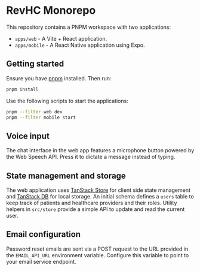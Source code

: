 # RevHC Monorepo

This repository contains a PNPM workspace with two applications:

- `apps/web` - A Vite + React application.
- `apps/mobile` - A React Native application using Expo.

## Getting started

Ensure you have [pnpm](https://pnpm.io/) installed. Then run:

```bash
pnpm install
```

Use the following scripts to start the applications:

```bash
pnpm --filter web dev
pnpm --filter mobile start
```

## Voice input

The chat interface in the web app features a microphone button powered by the Web Speech API. Press it to dictate a message instead of typing.

## State management and storage

The web application uses [TanStack Store](https://tanstack.com/store) for client
side state management and [TanStack DB](https://tanstack.com/db) for local
storage. An initial schema defines a `users` table to keep track of patients and
healthcare providers and their roles. Utility helpers in `src/store` provide a
simple API to update and read the current user.

## Email configuration

Password reset emails are sent via a POST request to the URL provided in the
`EMAIL_API_URL` environment variable. Configure this variable to point to your
email service endpoint.
